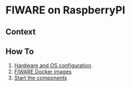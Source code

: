 # FIWARE on RaspberryPI

## Context

## How To

1. [Hardware and OS configuration](./HardwareandOS.md)
2. [FIWARE Docker images](./FiwareDockerImages.md)
3. [Start the components](./FiwareComponents.md)